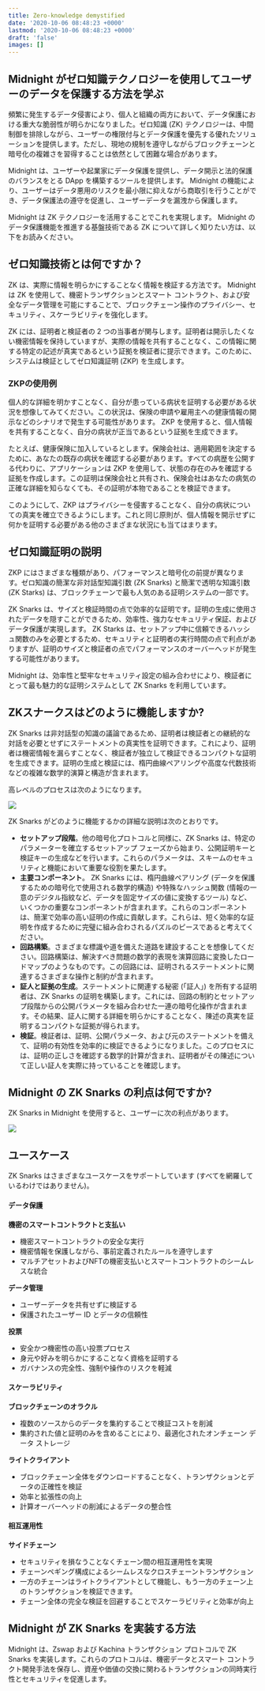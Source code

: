 ```yaml
---
title: Zero-knowledge demystified
date: '2020-10-06 08:48:23 +0000'
lastmod: '2020-10-06 08:48:23 +0000'
draft: 'false'
images: []
---
```


## Midnight がゼロ知識テクノロジーを使用してユーザーのデータを保護する方法を学ぶ

頻繁に発生するデータ侵害により、個人と組織の両方において、データ保護における重大な脆弱性が明らかになりました。ゼロ知識 (ZK) テクノロジーは、中間制御を排除しながら、ユーザーの権限付与とデータ保護を優先する優れたソリューションを提供します。ただし、現地の規制を遵守しながらブロックチェーンと暗号化の複雑さを習得することは依然として困難な場合があります。

Midnight は、ユーザーや起業家にデータ保護を提供し、データ開示と法的保護のバランスをとる DApp を構築するツールを提供します。 Midnight の機能により、ユーザーはデータ悪用のリスクを最小限に抑えながら商取引を行うことができ、データ保護法の遵守を促進し、ユーザーデータを漏洩から保護します。

Midnight は ZK テクノロジーを活用することでこれを実現します。 Midnight のデータ保護機能を推進する基盤技術である ZK について詳しく知りたい方は、以下をお読みください。

## ゼロ知識技術とは何ですか？

ZK は、実際に情報を明らかにすることなく情報を検証する方法です。 Midnight は ZK を使用して、機密トランザクションとスマート コントラクト、および安全なデータ管理を可能にすることで、ブロックチェーン操作のプライバシー、セキュリティ、スケーラビリティを強化します。

ZK には、証明者と検証者の 2 つの当事者が関与します。証明者は開示したくない機密情報を保持していますが、実際の情報を共有することなく、この情報に関する特定の記述が真実であるという証拠を検証者に提示できます。このために、システムは検証としてゼロ知識証明 (ZKP) を生成します。

### ZKPの使用例

個人的な詳細を明かすことなく、自分が患っている病状を証明する必要がある状況を想像してみてください。この状況は、保険の申請や雇用主への健康情報の開示などのシナリオで発生する可能性があります。 ZKP を使用すると、個人情報を共有することなく、自分の病状が正当であるという証拠を生成できます。

たとえば、健康保険に加入しているとします。保険会社は、適用範囲を決定するために、あなたの既存の病状を確認する必要があります。すべての病歴を公開する代わりに、アプリケーションは ZKP を使用して、状態の存在のみを確認する証拠を作成します。この証明は保険会社と共有され、保険会社はあなたの病気の正確な詳細を知らなくても、その証明が本物であることを検証できます。

このようにして、ZKP はプライバシーを侵害することなく、自分の病状についての真実を確立できるようにします。これと同じ原則が、個人情報を開示せずに何かを証明する必要がある他のさまざまな状況にも当てはまります。

## ゼロ知識証明の説明

ZKP にはさまざまな種類があり、パフォーマンスと暗号化の前提が異なります。ゼロ知識の簡潔な非対話型知識引数 (ZK Snarks) と簡潔で透明な知識引数 (ZK Starks) は、ブロックチェーンで最も人気のある証明システムの一部です。

ZK Snarks は、サイズと検証時間の点で効率的な証明です。証明の生成に使用されたデータを隠すことができるため、効率性、強力なセキュリティ保証、およびデータ保護が実現します。 ZK Starks は、セットアップ中に信頼できるハッシュ関数のみを必要とするため、セキュリティと証明者の実行時間の点で利点がありますが、証明のサイズと検証者の点でパフォーマンスのオーバーヘッドが発生する可能性があります。

Midnight は、効率性と堅牢なセキュリティ設定の組み合わせにより、検証者にとって最も魅力的な証明システムとして ZK Snarks を利用しています。

## ZKスナークスはどのように機能しますか?

ZK Snarks は非対話型の知識の議論であるため、証明者は検証者との継続的な対話を必要とせずにステートメントの真実性を証明できます。これにより、証明者は機密情報を漏らすことなく、検証者が独立して検証できるコンパクトな証明を生成できます。証明の生成と検証には、楕円曲線ペアリングや高度な代数技術などの複雑な数学的演算と構造が含まれます。

高レベルのプロセスは次のようになります。

<image src="https://cdn.sanity.io/images/330xhmya/production/403fc22c1ca16fc018a0509fb0b35025cd486dcb-1920x1080.jpg?w=3840"></image><br>

ZK Snarks がどのように機能するかの詳細な説明は次のとおりです。

- **セットアップ段階**。他の暗号化プロトコルと同様に、ZK Snarks は、特定のパラメーターを確立するセットアップ フェーズから始まり、公開証明キーと検証キーの生成などを行います。これらのパラメータは、スキームのセキュリティと機能において重要な役割を果たします。
- **主要コンポーネント**。 ZK Snarks には、楕円曲線ペアリング (データを保護するための暗号化で使用される数学的構造) や特殊なハッシュ関数 (情報の一意のデジタル指紋など、データを固定サイズの値に変換するツール) など、いくつかの重要なコンポーネントが含まれます。これらのコンポーネントは、簡潔で効率の高い証明の作成に貢献します。これらは、短く効率的な証明を作成するために完璧に組み合わされるパズルのピースであると考えてください。
- **回路構築**。さまざまな標識や道を備えた道路を建設することを想像してください。回路構築は、解決すべき問題の数学的表現を演算回路に変換したロードマップのようなものです。この回路には、証明されるステートメントに関連するさまざまな操作と制約が含まれます。
- **証人と証拠の生成**。ステートメントに関連する秘密 (「証人」) を所有する証明者は、ZK Snarks の証明を構築します。これには、回路の制約とセットアップ段階からの公開パラメータを組み合わせた一連の暗号化操作が含まれます。その結果、証人に関する詳細を明らかにすることなく、陳述の真実を証明するコンパクトな証拠が得られます。
- **検証**。検証者は、証明、公開パラメータ、および元のステートメントを備えて、証明の有効性を効率的に検証できるようになりました。このプロセスには、証明の正しさを確認する数学的計算が含まれ、証明者がその陳述について正しい証人を実際に持っていることを確認します。

## Midnight の ZK Snarks の利点は何ですか?

ZK Snarks in Midnight を使用すると、ユーザーに次の利点があります。

<image src="https://cdn.sanity.io/images/330xhmya/production/772f3105ddaa86e1f9644ea209f424e766890c4b-1920x1080.jpg?w=3840"></image><br>

## ユースケース

ZK Snarks はさまざまなユースケースをサポートしています (すべてを網羅しているわけではありません)。

#### データ保護

**機密のスマートコントラクトと支払い**

- 機密スマートコントラクトの安全な実行
- 機密情報を保護しながら、事前定義されたルールを遵守します
- マルチアセットおよびNFTの機密支払いとスマートコントラクトのシームレスな統合

**データ管理**

- ユーザーデータを共有せずに検証する
- 保護されたユーザー ID とデータの信頼性

**投票**

- 安全かつ機密性の高い投票プロセス
- 身元や好みを明らかにすることなく資格を証明する
- ガバナンスの完全性、強制や操作のリスクを軽減

#### スケーラビリティ

**ブロックチェーンのオラクル**

- 複数のソースからのデータを集約することで検証コストを削減
- 集約された値と証明のみを含めることにより、最適化されたオンチェーン データ ストレージ

**ライトクライアント**

- ブロックチェーン全体をダウンロードすることなく、トランザクションとデータの正確性を検証
- 効率と拡張性の向上
- 計算オーバーヘッドの削減によるデータの整合性

#### 相互運用性

**サイドチェーン**

- セキュリティを損なうことなくチェーン間の相互運用性を実現
- チェーンペギング構成によるシームレスなクロスチェーントランザクション
- 一方のチェーンはライトクライアントとして機能し、もう一方のチェーン上のトランザクションを検証できます。
- チェーン全体の完全な検証を回避することでスケーラビリティと効率が向上

## Midnight が ZK Snarks を実装する方法

Midnight は、Zswap および Kachina トランザクション プロトコルで ZK Snarks を実装します。これらのプロトコルは、機密データとスマート コントラクト開発手法を保存し、資産や価値の交換に関わるトランザクションの同時実行性とセキュリティを促進します。
